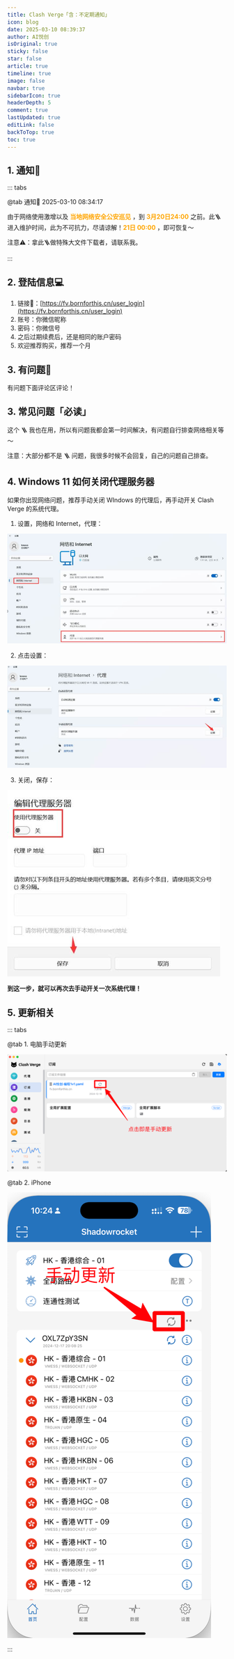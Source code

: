 ```yaml
---
title: Clash Verge「含：不定期通知」
icon: blog
date: 2025-03-10 08:39:37
author: AI悦创
isOriginal: true
sticky: false
star: false
article: true
timeline: true
image: false
navbar: true
sidebarIcon: true
headerDepth: 5
comment: true
lastUpdated: true
editLink: false
backToTop: true
toc: true
---
```


## 1. 通知📢

::: tabs

@tab 通知📢 2025-03-10 08:34:17 

由于网络使用激增以及 **<snpan style="color:orange">当地网络安全公安巡见</snpan>** ，到 **<snpan style="color:orange">3月20日24:00</snpan>** 之前。此🪜进入维护时间，此为不可抗力，尽请谅解！**<snpan style="color:orange">21日 00:00</snpan>** ，即可恢复～

注意⚠️：拿此🪜做特殊大文件下载者，请联系我。

:::

## 2. 登陆信息💻

1. 链接🔗：[https://fv.bornforthis.cn/user_login](https://fv.bornforthis.cn/user_login)
2. 账号：你微信昵称
3. 密码：你微信号
4. 之后过期续费后，还是相同的账户密码
5. 欢迎推荐购买，推荐一个月

## 3. 有问题🙋

有问题下面评论区评论！

## 3. 常见问题「必读」

这个 🪜 我也在用，所以有问题我都会第一时间解决，有问题自行排查网络相关等～

注意：大部分都不是 🪜 问题，我很多时候不会回复，自己的问题自己排查。

## 4. Windows 11 如何关闭代理服务器

如果你出现网络问题，推荐手动关闭 WIndows 的代理后，再手动开关 Clash Verge 的系统代理。

1. 设置，网络和 Internet，代理：

![](ClashVerge/image.png)

2. 点击设置：

![](ClashVerge/image-1.png)

3. 关闭，保存：

![](ClashVerge/image-2.png)


**到这一步，就可以再次去手动开关一次系统代理！**

## 5. 更新相关

::: tabs

@tab 1. 电脑手动更新

![](ClashVerge/image-3.png)

@tab 2. iPhone

![](ClashVerge/image-4.png)

:::
